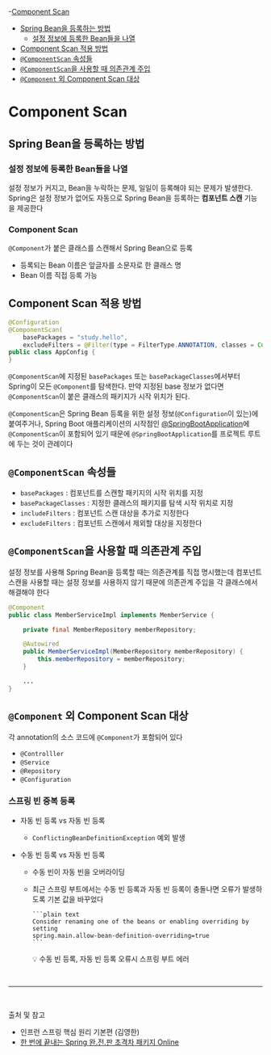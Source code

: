 -[Component Scan](#component-scan)
  - [Spring Bean을 등록하는 방법](#spring-bean을-등록하는-방법)
    - [설정 정보에 등록한 Bean들을 나열](#설정-정보에-등록한-bean들을-나열)
  - [Component Scan 적용 방법](#component-scan-적용-방법)
  - [`@ComponentScan` 속성들](#componentscan-속성들)
  - [`@ComponentScan`을 사용할 때 의존관계 주입](#componentscan을-사용할-때-의존관계-주입)
  - [`@Component` 외 Component Scan 대상](#component-외-component-scan-대상)

# Component Scan

## Spring Bean을 등록하는 방법

### 설정 정보에 등록한 Bean들을 나열
설정 정보가 커지고, Bean을 누락하는 문제, 일일이 등록해야 되는 문제가 발생한다. Spring은 설정 정보가 없어도 자동으로 Spring Bean을 등록하는 **컴포넌트 스캔** 기능을 제공한다

### Component Scan
`@Component`가 붙은 클래스를 스캔해서 Spring Bean으로 등록
- 등록되는 Bean 이름은 앞글자를 소문자로 한 클래스 명
- Bean 이름 직접 등록 가능

## Component Scan 적용 방법

```java
@Configuration
@ComponentScan(
    basePackages = "study.hello",
    excludeFilters = @Filter(type = FilterType.ANNOTATION, classes = Configuration.class))
public class AppConfig {
}
```

`@ComponentScan`에 지정된 `basePackages` 또는 `basePackageClasses`에서부터 Spring이 모든 `@Component`를 탐색한다. 만약 지정된 base 정보가 없다면 `@ComponentScan`이 붙은 클래스의 패키지가 시작 위치가 된다. 

`@ComponentScan`은 Spring Bean 등록을 위한 설정 정보(`@Configuration`이 있는)에 붙여주거나, Spring Boot 애플리케이션의 시작점인 <a href="https://github.com/ddalam/ddalam-wiki/blob/master/Spring/@SpringBootApplication.md">@SpringBootApplication</a>에 `@ComponentScan`이 포함되어 있기 때문에 `@SpringBootApplication`를 프로젝트 루트에 두는 것이 관례이다

## `@ComponentScan` 속성들
- `basePackages` : 컴포넌트를 스캔할 패키지의 시작 위치를 지정
- `basePackageClasses` : 지정한 클래스의 패키지를 탐색 시작 위치로 지정
- `includeFilters` : 컴포넌트 스캔 대상을 추가로 지정한다
- `excludeFilters` : 컴포넌트 스캔에서 제외할 대상을 지정한다

## `@ComponentScan`을 사용할 때 의존관계 주입
설정 정보를 사용해 Spring Bean을 등록할 때는 의존관계를 직접 명시했는데 컴포넌트 스캔을 사용할 때는 설정 정보를 사용하지 않기 때문에 의존관계 주입을 각 클래스에서 해결해야 한다

```java
@Component
public class MemberServiceImpl implements MemberService {

    private final MemberRepository memberRepository;

    @Autowired
    public MemberServiceImpl(MemberRepository memberRepository) {
        this.memberRepository = memberRepository;
    }

    ...
}
```

## `@Component` 외 Component Scan 대상
각 annotation의 소스 코드에 `@Component`가 포함되어 있다
- `@Controlller`
- `@Service`
- `@Repository`
- `@Configuration`


### 스프링 빈 중복 등록

- 자동 빈 등록 vs 자동 빈 등록
  - `ConflictingBeanDefinitionException` 예외 발생
- 수동 빈 등록 vs 자동 빈 등록

  - 수동 빈이 자동 빈을 오버라이딩
  - 최근 스프링 부트에서는 수동 빈 등록과 자동 빈 등록이 충돌나면 오류가 발생하도록 기본 값을 바꾸었다

        ```plain text
        Consider renaming one of the beans or enabling overriding by setting
        spring.main.allow-bean-definition-overriding=true
        ```

    💡 수동 빈 등록, 자동 빈 등록 오류시 스프링 부트 에러


<br/>

---

<br/>

출처 및 참고
- 인프런 스프링 핵심 원리 기본편 (김영한)
- [한 번에 끝내는 Spring 완.전.판 초격차 패키지 Online](https://fastcampus.co.kr/dev_online_spring)
